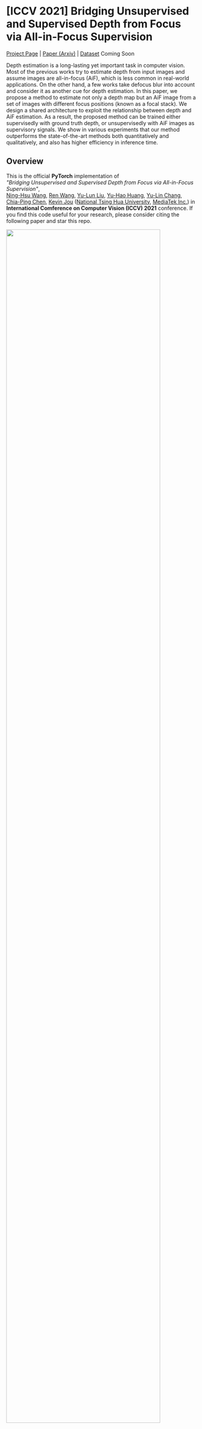 # [ICCV 2021] Bridging Unsupervised and Supervised Depth from Focus via All-in-Focus Supervision

[Project Page](https://albert100121.github.io/AiFDepthNet/) | [Paper (Arxiv)]() | [Dataset]() Coming Soon

Depth estimation is a long-lasting yet important task in computer vision. Most of the previous works try to estimate depth from input images and assume images are all-in-focus (AiF), which is less common in real-world applications. On the other hand, a few works take defocus blur into account and consider it as another cue for depth estimation. In this paper, we propose a method to estimate not only a depth map but an AiF image from a set of images with different focus positions (known as a focal stack). We design a shared architecture to exploit the relationship between depth and AiF estimation. As a result, the proposed method can be trained either supervisedly with ground truth depth, or unsupervisedly with AiF images as supervisory signals. We show in various experiments that our method outperforms the state-of-the-art methods both quantitatively and qualitatively, and also has higher efficiency in inference time.

## Overview

This is the official **PyTorch** implementation of  
*"Bridging Unsupervised and Supervised Depth from Focus via All-in-Focus Supervision"*,  
[Ning-Hsu Wang](http://albert100121.github.io/), [Ren Wang](https://tw.linkedin.com/in/ren-wang-61b273160), [Yu-Lun Liu](http://www.cmlab.csie.ntu.edu.tw/~yulunliu/), [Yu-Hao Huang](https://www.linkedin.com/in/yu-hao-huang-72821060/?originalSubdomain=tw), [Yu-Lin Chang](https://scholar.google.com/citations?user=0O9rukQAAAAJ&hl=en), [Chia-Ping Chen](https://tw.linkedin.com/in/chia-ping-chen-81674078), [Kevin Jou](https://corp.mediatek.com/investor-relations/corporate-governance/corporate-management)  ([National Tsing Hua University](http://nthu-en.site.nthu.edu.tw), [MediaTek Inc.](https://www.mediatek.com)) in **International Comference on Computer Vision (ICCV) 2021** conference. If you find this code useful for your research, please consider citing the following paper and star this repo.

<img src='imgs/arch.jpg' width=90%>

## Requirements
- Python == 3.6.8
- PyTorch == 1.5.1
- torchvision == 0.6.1
- h5py == 2.8.0
- tensorboardX == 2.1
- tqdm = 4.47.0
- *see ```requirements.txt``` for more detail*

## Usage 
#### 1. Download Dataset
Coming Soon

#### 2. Download Pretrained Model
Coming Soon

#### 3. Prepare Runtime Environment
Install packages from requirements.txt in your conda environment.
```bash
conda create --name AiFDepthNet --file requirements.txt -c pytorch
```

#### 4. Run The following command
Coming Soon

## Results
#### DDFF-12-Scene Dataset
<img src='imgs/DDFF.png' width=90%>
<img src='imgs/DDFF_viz.png' width=90%>

#### DefocusNet Dataset
<img src='imgs/DefocusNet_full.png' width=90%>
<img src='imgs/DefocusNet_viz.png' width=90%>

#### 4D Light Field Dataset
<img src='imgs/4D-LF.png' width=90%>
<img src='imgs/4D-LF_viz.png' width=90%>

#### Mobile Depth Dataset
<img src='imgs/Mobile.png' width=90%>


## Dataset
<img src='imgs/Dataset_Summary.png' width=90%>

## Citation
Please cite our paper if you find the code or dataset useful for your research.

```bibtex
@inproceedings{Wang-ICCV-2021,
        author    = {Wang, Ning-Hsu and Wang, Ren and Liu, Yu-Lun and Huang, Yu-Hao and Chang, Yu-Lin and Chen, Chia-Ping and Jou, Kevin}, 
        title     = {Bridging Unsupervised and Supervised Depth from Focus via All-in-Focus Supervision}, 
        booktitle = {International Conference on Computer Vision},
        year      = {2021}
}
```

## Resources
- [DDFF-12-Scene](https://hazirbas.com/datasets/ddff12scene/)
- [4D Light Field Dataset](https://lightfield-analysis.uni-konstanz.de)
- [DefocusNet](https://github.com/dvl-tum/defocus-net)
- [Mobile Depth Dataset](https://www.supasorn.com)
- [Middlebury Dataset](https://vision.middlebury.edu/stereo/data/)
- [FlyingThings3D Dataset](https://lmb.informatik.uni-freiburg.de/resources/datasets/SceneFlowDatasets.en.html)
## Acknowledgement
- [MediaTek Inc.](https://www.mediatek.tw)